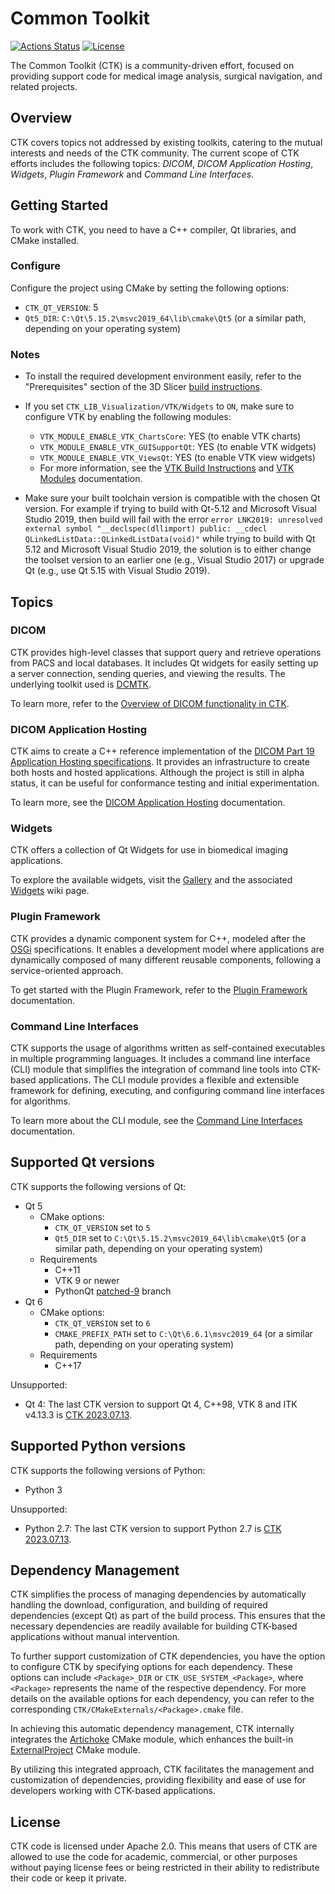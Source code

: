 # Common Toolkit

[![Actions Status][actions-badge]][actions-link]
[![License][license-badge]][license-link]

[actions-badge]: https://github.com/commontk/CTK/actions/workflows/ci.yml/badge.svg
[actions-link]: https://github.com/commontk/CTK/actions

[license-badge]: https://img.shields.io/github/license/commontk/CTK?color=blue
[license-link]: https://github.com/commontk/CTK/blob/master/LICENSE

The Common Toolkit (CTK) is a community-driven effort, focused on providing support code for
medical image analysis, surgical navigation, and related projects.

## Overview

CTK covers topics not addressed by existing toolkits, catering to the mutual interests and needs of the CTK community. The current scope of CTK efforts includes the following topics: _DICOM_, _DICOM Application Hosting_, _Widgets_, _Plugin Framework_ and _Command Line Interfaces_.

## Getting Started

To work with CTK, you need to have a C++ compiler, Qt libraries, and CMake installed.

### Configure

Configure the project using CMake by setting the following options:
  * `CTK_QT_VERSION`: 5
  * `Qt5_DIR`: `C:\Qt\5.15.2\msvc2019_64\lib\cmake\Qt5` (or a similar path, depending on your operating system)

### Notes

* To install the required development environment easily, refer to the "Prerequisites" section of the
  3D Slicer [build instructions](https://slicer.readthedocs.io/en/latest/developer_guide/build_instructions/index.html).

* If you set `CTK_LIB_Visualization/VTK/Widgets` to `ON`, make sure to configure VTK by enabling the following modules:
  * `VTK_MODULE_ENABLE_VTK_ChartsCore`: YES (to enable VTK charts)
  * `VTK_MODULE_ENABLE_VTK_GUISupportQt`: YES (to enable VTK widgets)
  * `VTK_MODULE_ENABLE_VTK_ViewsQt`: YES (to enable VTK view widgets)
  * For more information, see the [VTK Build Instructions](https://docs.vtk.org/en/latest/build_instructions/index.html) and [VTK Modules](https://docs.vtk.org/en/latest/modules/index.html) documentation.

* Make sure your built toolchain version is compatible with the chosen Qt version.
  For example if trying to build with Qt-5.12 and Microsoft Visual Studio 2019, then build will fail with the error `error LNK2019: unresolved external symbol "__declspec(dllimport) public: __cdecl QLinkedListData::QLinkedListData(void)"` while trying to build with Qt 5.12 and Microsoft Visual Studio 2019, the solution is to either change the toolset version to an earlier one (e.g., Visual Studio 2017) or upgrade Qt (e.g., use Qt 5.15 with Visual Studio 2019).

## Topics

### DICOM

CTK provides high-level classes that support query and retrieve operations from PACS and local databases. It includes Qt widgets for easily setting up a server connection, sending queries, and viewing the results. The underlying toolkit used is [DCMTK](https://dicom.offis.de/en/dcmtk/).

To learn more, refer to the [Overview of DICOM functionality in CTK](https://commontk.org/index.php/Documentation/Dicom_Overview).

### DICOM Application Hosting

CTK aims to create a C++ reference implementation of the [DICOM Part 19 Application Hosting specifications](https://commontk.org/images/8/8e/DicomAppHostingSpecs.pdf). It provides an infrastructure to create both hosts and hosted applications. Although the project is still in alpha status, it can be useful for conformance testing and initial experimentation.

To learn more, see the [DICOM Application Hosting](https://commontk.org/index.php/Documentation/DicomApplicationHosting) documentation.

### Widgets

CTK offers a collection of Qt Widgets for use in biomedical imaging applications.

To explore the available widgets, visit the [Gallery](https://commontk.org/index.php/Documentation/ImageGallery) and the associated [Widgets](https://commontk.org/index.php/Documentation/Widgets) wiki page.

### Plugin Framework

CTK provides a dynamic component system for C++, modeled after the [OSGi](http://www.osgi.org) specifications. It enables a development model where applications are dynamically composed of many different reusable components, following a service-oriented approach.

To get started with the Plugin Framework, refer to the [Plugin Framework](https://commontk.org/index.php/Documentation/Plugin_Framework) documentation.

### Command Line Interfaces

CTK supports the usage of algorithms written as self-contained executables in multiple programming languages. It includes a command line interface (CLI) module that simplifies the integration of command line tools into CTK-based applications. The CLI module provides a flexible and extensible framework for defining, executing, and configuring command line interfaces for algorithms.

To learn more about the CLI module, see the [Command Line Interfaces](https://commontk.org/index.php/Documentation/Command_Line_Interfaces) documentation.

## Supported Qt versions

CTK supports the following versions of Qt:

* Qt 5
  * CMake options:
    * `CTK_QT_VERSION` set to `5`
    * `Qt5_DIR` set to `C:\Qt\5.15.2\msvc2019_64\lib\cmake\Qt5` (or a similar path, depending on your operating system)
  * Requirements
    * C++11
    * VTK 9 or newer
    * PythonQt [patched-9](https://github.com/commontk/PythonQt/tree/patched-9) branch
* Qt 6
  * CMake options:
    * `CTK_QT_VERSION` set to `6`
    * `CMAKE_PREFIX_PATH` set to `C:\Qt\6.6.1\msvc2019_64` (or a similar path, depending on your operating system)
  * Requirements
    * C++17

Unsupported:

* Qt 4: The last CTK version to support Qt 4, C++98, VTK 8 and ITK v4.13.3 is [CTK 2023.07.13](https://github.com/commontk/CTK/releases/tag/2023.07.13).


## Supported Python versions

CTK supports the following versions of Python:

* Python 3

Unsupported:

* Python 2.7: The last CTK version to support Python 2.7 is [CTK 2023.07.13](https://github.com/commontk/CTK/releases/tag/2023.07.13).

## Dependency Management

CTK simplifies the process of managing dependencies by automatically handling the download, configuration, and building of required dependencies (except Qt) as part of the build process. This ensures that the necessary dependencies are readily available for building CTK-based applications without manual intervention.

To further support customization of CTK dependencies, you have the option to configure CTK by specifying options for each dependency. These options can include `<Package>_DIR` or `CTK_USE_SYSTEM_<Package>`, where `<Package>` represents the name of the respective dependency. For more details on the available options for each dependency, you can refer to the corresponding `CTK/CMakeExternals/<Package>.cmake` file.

In achieving this automatic dependency management, CTK internally integrates the [Artichoke](https://cmake-artichoke.readthedocs.io) CMake module, which enhances the built-in [ExternalProject](https://cmake.org/cmake/help/latest/module/ExternalProject.html) CMake module.

By utilizing this integrated approach, CTK facilitates the management and customization of dependencies, providing flexibility and ease of use for developers working with CTK-based applications.

## License

CTK code is licensed under Apache 2.0. This means that users of CTK are allowed to use the code for academic, commercial, or other purposes without paying license fees or being restricted in their ability to redistribute their code or keep it private.

